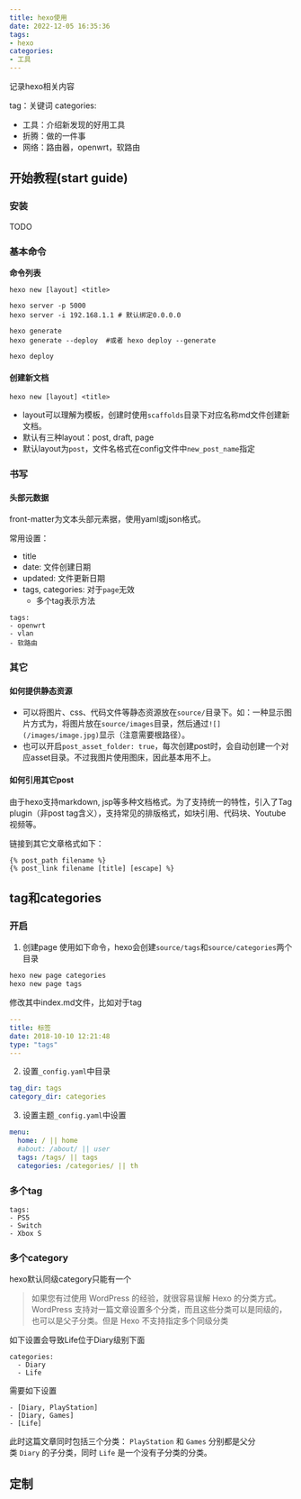 ```yaml
---
title: hexo使用
date: 2022-12-05 16:35:36
tags:
- hexo
categories:
- 工具
---
```


记录hexo相关内容

tag：关键词
categories:
- 工具：介绍新发现的好用工具
- 折腾：做的一件事
- 网络：路由器，openwrt，软路由
<!-- more -->

## 开始教程(start guide)

### 安装

TODO

### 基本命令

**命令列表**

```
hexo new [layout] <title>

hexo server -p 5000
hexo server -i 192.168.1.1 # 默认绑定0.0.0.0

hexo generate
hexo generate --deploy  #或者 hexo deploy --generate

hexo deploy
```

#### 创建新文档

```
hexo new [layout] <title>
```

- layout可以理解为模板，创建时使用`scaffolds`目录下对应名称md文件创建新文档。
- 默认有三种layout：post, draft, page
- 默认layout为`post`，文件名格式在config文件中`new_post_name`指定

### 书写

#### 头部元数据

front-matter为文本头部元素据，使用yaml或json格式。

常用设置：
- title
- date: 文件创建日期
- updated: 文件更新日期
- tags, categories: 对于`page`无效
  - 多个tag表示方法
```
tags:
- openwrt
- vlan
- 软路由
```

### 其它

#### 如何提供静态资源

-  可以将图片、css、代码文件等静态资源放在`source/`目录下。如：一种显示图片方式为，将图片放在`source/images`目录，然后通过`![](/images/image.jpg)`显示（注意需要根路径）。
- 也可以开启`post_asset_folder: true`，每次创建post时，会自动创建一个对应asset目录。不过我图片使用图床，因此基本用不上。

#### 如何引用其它post

由于hexo支持markdown, jsp等多种文档格式。为了支持统一的特性，引入了Tag plugin（非post tag含义），支持常见的排版格式，如块引用、代码块、Youtube视频等。

链接到其它文章格式如下：
```
{% post_path filename %}  
{% post_link filename [title] [escape] %}
```

## tag和categories

### 开启

1. 创建page
  使用如下命令，hexo会创建`source/tags`和`source/categories`两个目录
  ```bash
  hexo new page categories  
  hexo new page tags
  ```
  修改其中index.md文件，比如对于tag
  ```yaml
  ---
  title: 标签  
  date: 2018-10-10 12:21:48  
  type: "tags"  
  ---
  ```
2. 设置`_config.yaml`中目录
  ```yaml
  tag_dir: tags
  category_dir: categories
  ```
3. 设置主题`_config.yaml`中设置
  ```yaml
  menu:
  home: / || home
  #about: /about/ || user
  tags: /tags/ || tags
  categories: /categories/ || th
  ```

### 多个tag

```
tags:  
- PS5
- Switch
- Xbox S
```

### 多个category

hexo默认同级category只能有一个
> 如果您有过使用 WordPress 的经验，就很容易误解 Hexo 的分类方式。WordPress 支持对一篇文章设置多个分类，而且这些分类可以是同级的，也可以是父子分类。但是 Hexo 不支持指定多个同级分类

如下设置会导致Life位于Diary级别下面
```
categories:  
  - Diary  
  - Life
```
需要如下设置
```
- [Diary, PlayStation]  
- [Diary, Games]  
- [Life]
```
此时这篇文章同时包括三个分类： `PlayStation` 和 `Games` 分别都是父分类 `Diary` 的子分类，同时 `Life` 是一个没有子分类的分类。

## 定制

